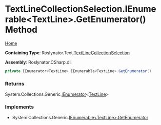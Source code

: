 # TextLineCollectionSelection\.IEnumerable\<TextLine>\.GetEnumerator\(\) Method

[Home](../../../../README.md)

**Containing Type**: Roslynator\.Text\.[TextLineCollectionSelection](../README.md)

**Assembly**: Roslynator\.CSharp\.dll

```csharp
private IEnumerator<TextLine> IEnumerable<TextLine>.GetEnumerator()
```

### Returns

System\.Collections\.Generic\.[IEnumerator](https://docs.microsoft.com/en-us/dotnet/api/system.collections.generic.ienumerator-1)\<[TextLine](https://docs.microsoft.com/en-us/dotnet/api/microsoft.codeanalysis.text.textline)>

### Implements

* System\.Collections\.Generic\.[IEnumerable\<TextLine>.GetEnumerator](https://docs.microsoft.com/en-us/dotnet/api/system.collections.generic.ienumerable-1.getenumerator)
